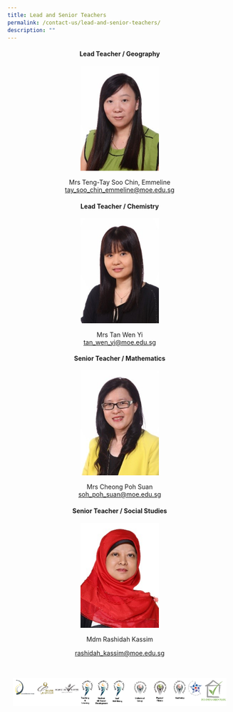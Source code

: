 ```yaml
---
title: Lead and Senior Teachers
permalink: /contact-us/lead-and-senior-teachers/
description: ""
---
```

<center>
	
	
#### Lead Teacher / Geography


<img style="width:35%" src="/images/Mrs%20Teng%20Tay%20Soo%20Chin.jpeg">

Mrs Teng-Tay Soo Chin, Emmeline   
[tay_soo_chin_emmeline@moe.edu.sg](mailto:tay_soo_chin_emmeline@moe.edu.sg)


#### Lead Teacher / Chemistry
	

<img style="width:35%" src="/images/Mrs%20Tan%20Wen%20Yi.jpeg">

Mrs Tan Wen Yi    
tan_wen_yi@moe.edu.sg

#### Senior Teacher / Mathematics
	
	
<img style="width:35%" src="/images/Mrs%20Cheong%20Poh%20Suan.jpeg">

Mrs Cheong Poh Suan   
[soh_poh_suan@moe.edu.sg](mailto:soh_poh_suan@moe.edu.sg)

#### Senior Teacher / Social Studies
	
	
<img style="width:35%" src="/images/Mdm%20Rashidah%20Kassim.jpeg">

Mdm Rashidah Kassim

rashidah_kassim@moe.edu.sg
<br>
<br>
<br>

<style>  
img {  
  display: block;  
  margin-left: auto;  
  margin-right: auto;  
}  
</style>  
<img src="/images/banner_awards_.png" alt="banner awards" style="width:95%;"></center>